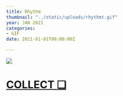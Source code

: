 ```yaml
---
title: Rhythm
thumbnail: "../static/uploads/rhythmt.gif"
year: JAN 2021
categories:
- GIF
date: 2021-01-01T00:00:00Z

---
```

![](/uploads/rhythmt.gif)

# [COLLECT ❑](https://knownorigin.io/gallery/270950-rhythm "Rhythm")